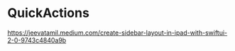 # QuickActions

https://jeevatamil.medium.com/create-sidebar-layout-in-ipad-with-swiftui-2-0-9743c4840a9b
